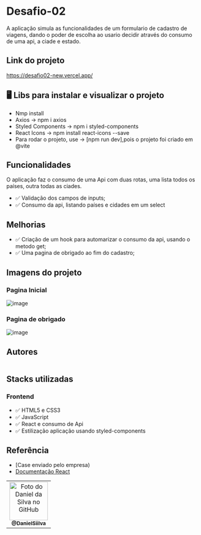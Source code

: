 
# Desafio-02

A aplicação simula as funcionalidades de um formulario de cadastro de viagens, dando o poder de escolha ao usario decidir através do consumo de uma api, a ciade e estado.

## Link do projeto

https://desafio02-new.vercel.app/

## 🖥️ Libs para instalar e visualizar o projeto 
- Nmp install
- Axios -> npm i axios
- Styled Components -> npm i styled-components 
- React Icons -> npm install react-icons --save
- Para rodar o projeto, use -> [npm run dev],pois o projeto foi criado em @vite


## Funcionalidades
O aplicação faz o consumo de uma Api com duas rotas,  uma lista todos os países, outra todas as ciades.

- ✅ Validação dos campos de inputs;
- ✅ Consumo da api, listando países e cidades em um select

## Melhorias


- ✅ Criação de um hook para automarizar o consumo da api, usando o metodo get;
- ✅ Uma pagina de obrigado ao fim do cadastro;

## Imagens do projeto

### Pagina Inicial
![image](https://user-images.githubusercontent.com/94769388/198836790-c9096cf3-978b-4fde-9a42-c9a4251f624b.png)



### Pagina de obrigado
![image](https://user-images.githubusercontent.com/94769388/198836894-92ad30d1-4c06-47e0-b4c9-65d35e1afe1c.png)




## Autores

<table>
 <table>
  <tr>
    <td align="center">
      <a href="https://github.com/DanielSiilva">
        <img src="https://avatars.githubusercontent.com/u/94769388?v=4" width="100px;" alt="Foto do Daniel da Silva no GitHub"/><br>
        <sub>
          <b>@DanielSiilva</b>
        </sub>
      </a>
    </td>
  </tr>

  

## Stacks utilizadas

### Frontend

 <ul>
   <li>✅ HTML5 e CSS3</li>
   <li>✅ JavaScript </li>
   <li>✅ React  e consumo de Api</li>
   <li>✅ Estilização aplicação usando styled-components </li>
 </ul>
     
  ## Referência

-   [Case enviado pelo empresa)
-   [Documentação React](https://pt-br.reactjs.org/)
